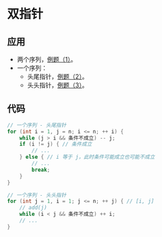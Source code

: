 # 双指针

## 应用

- 两个序列，[例题（1）](/solution/01.primary-algorithm/1.8%20双指针/题解-数组元素的目标和-双指针.html)。
- 一个序列：
  - 头尾指针，[例题（2）](/solution/01.primary-algorithm/1.8%20双指针/题解-两数之和-双指针.html)。
  - 头头指针，[例题（3）](/solution/01.primary-algorithm/1.8%20双指针/题解-最长连续不重复子序列-双指针.html)。

## 代码

```cpp
// 一个序列 - 头尾指针
for (int i = 1, j = n; i <= n; ++ i) {
    while (j > i && 条件不成立) -- j;
    if (i != j) { // 条件成立
        // ...
    } else { // i 等于 j，此时条件可能成立也可能不成立
        // ...
        break;
    }
}

// 一个序列 - 头头指针
for (int j = 1, i = 1; j <= n; ++ j) { // [i, j]
    // add(j)
    while (i < j && 条件不成立) ++ i;
    // ...
}
```

